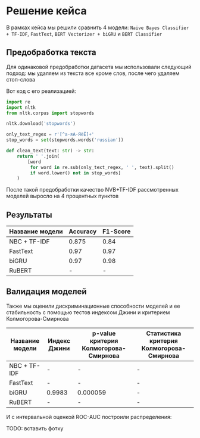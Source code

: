 # Решение кейса

В рамках кейса мы решили сравнить 4 модели: `Naive Bayes Classifier + TF-IDF`, `FastText`, `BERT Vectorizer + biGRU` и `BERT Classifier`

## Предобработка текста

Для одинаковой предобработки датасета мы использовали следующий подход: мы удаляем из текста все кроме слов, после чего удаляем стоп-слова 

Вот код с его реализацией:

```python
import re
import nltk
from nltk.corpus import stopwords

nltk.download('stopwords')

only_text_regex = r'[^а-яА-ЯёЁ]+'
stop_words = set(stopwords.words('russian'))

def clean_text(text: str) -> str:
    return ' '.join(
        [word 
         for word in re.sub(only_text_regex, ' ', text).split() 
         if word.lower() not in stop_words]
    )
```

После такой предобработки качество NVB+TF-IDF рассмотренных моделей выросло на 4 процентных пунктов

## Результаты

|Название модели|Accuracy|F1-Score|
|---|---|---|
|NBC + TF-IDF|0.875|0.84|
|FastText| 0.97 | 0.97 |
|biGRU| 0.97 | 0.98 |
|RuBERT| - | - |

## Валидация моделей

Также мы оценили дискриминационные способности моделей и ее стабильность с помощью тестов индексом Джини и критерием Колмогорова-Смирнова

|Название модели|Индекс Джини|p-value критерия Колмогорова-Смирнова|Статистика критерия Колмогорова-Смирнова|
|---|---|---|---|
|NBC + TF-IDF| - | - | - |
|FastText| - | - | - |
|biGRU| 0.9983 | 0.000059 | - |
|RuBERT| - | - | - |

И с интервальной оценкой ROC-AUC построили распределения:

TODO: вставить фотку
